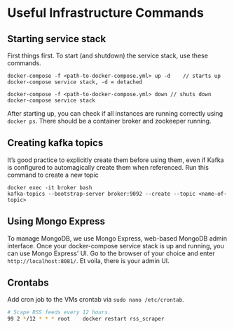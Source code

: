 # Useful Infrastructure Commands


## Starting service stack

First things first. To start (and shutdown) the service stack, use these commands.

```
docker-compose -f <path-to-docker-compose.yml> up -d 	// starts up docker-compose service stack, -d = detached

docker-compose -f <path-to-docker-compose.yml> down	// shuts down docker-compose service stack
```

After starting up, you can check if all instances are running correctly using `docker ps`. 
There should be a container broker and zookeeper running.


## Creating kafka topics

It’s good practice to explicitly create them before using them, even if Kafka is configured to automagically create them when referenced. Run this command to create a new topic

```
docker exec -it broker bash
kafka-topics --bootstrap-server broker:9092 --create --topic <name-of-topic>
```

## Using Mongo Express

To manage MongoDB, we use Mongo Express, web-based MongoDB admin interface. 
Once your docker-compose service stack is up and running, you can use Mongo Express' UI.
Go to the browser of your choice and enter `http://localhost:8081/`. Et voila, there is your admin UI.

## Crontabs

Add cron job to the VMs crontab via `sudo nano /etc/crontab`.
```sh
# Scape RSS feeds every 12 hours.
99 2 */12 * * * root    docker restart rss_scraper
```
